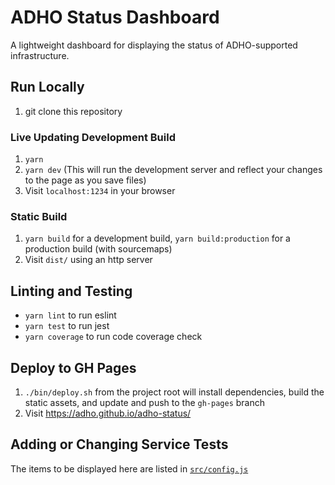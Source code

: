 # ADHO Status Dashboard

A lightweight dashboard for displaying the status of ADHO-supported infrastructure.

## Run Locally
1. git clone this repository

### Live Updating Development Build
1. `yarn`
1. `yarn dev` (This will run the development server and reflect your changes to the page as you save files)
1. Visit `localhost:1234` in your browser

### Static Build
1. `yarn build` for a development build, `yarn build:production` for a production build (with sourcemaps)
1. Visit `dist/` using an http server

## Linting and Testing
* `yarn lint` to run eslint
* `yarn test` to run jest
* `yarn coverage` to run code coverage check

## Deploy to GH Pages
1. `./bin/deploy.sh` from the project root will install dependencies, build the static assets, and update and push to the `gh-pages` branch
1. Visit https://adho.github.io/adho-status/

## Adding or Changing Service Tests
The items to be displayed here are listed in [`src/config.js`](src/config.js)
